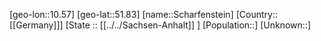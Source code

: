 ﻿---
location: [51.83,10.57]
type: City
tags:
- geo/City


SpocWebEntityId: 33995
isDeleted: false
confidential: public

---
[geo-lon::10.57]
[geo-lat::51.83]
[name::Scharfenstein]
[Country::[[Germany]]]
[State :: [[../../Sachsen-Anhalt]] ]
[Population::]
[Unknown::]

